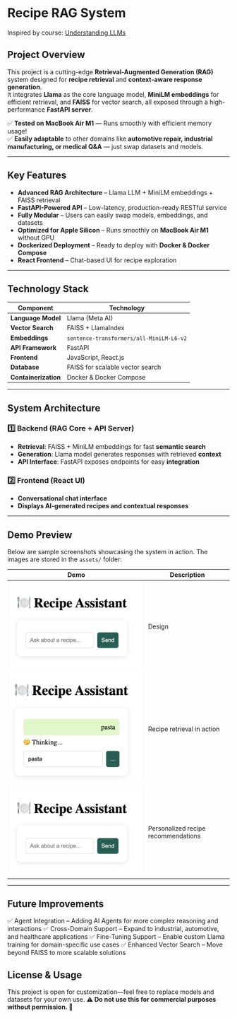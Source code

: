 # Recipe RAG System  
Inspired by course: [Understanding LLMs](https://cogsciprag.github.io/Understanding-LLMs-course/intro.html)  

## Project Overview  
This project is a cutting-edge **Retrieval-Augmented Generation (RAG)** system designed for **recipe retrieval** and **context-aware response generation**.  
It integrates **Llama** as the core language model, **MiniLM embeddings** for efficient retrieval, and **FAISS** for vector search, all exposed through a high-performance **FastAPI server**.  

✅ **Tested on MacBook Air M1** — Runs smoothly with efficient memory usage!  
✅ **Easily adaptable** to other domains like **automotive repair, industrial manufacturing, or medical Q&A** — just swap datasets and models.  

---

## Key Features  
- **Advanced RAG Architecture** – Llama LLM + MiniLM embeddings + FAISS retrieval  
- **FastAPI-Powered API** – Low-latency, production-ready RESTful service  
- **Fully Modular** – Users can easily swap models, embeddings, and datasets  
- **Optimized for Apple Silicon** – Runs smoothly on **MacBook Air M1** without GPU  
- **Dockerized Deployment** – Ready to deploy with **Docker & Docker Compose**  
- **React Frontend** – Chat-based UI for recipe exploration  

---

## Technology Stack  

| **Component**      | **Technology**                                    |
|--------------------|--------------------------------------------------|
| **Language Model** | Llama (Meta AI)                                  |
| **Vector Search**  | FAISS + LlamaIndex                               |
| **Embeddings**     | `sentence-transformers/all-MiniLM-L6-v2`         |
| **API Framework**  | FastAPI                                          |
| **Frontend**      | JavaScript, React.js                             |
| **Database**      | FAISS for scalable vector search                 |
| **Containerization** | Docker & Docker Compose                       |

---

## System Architecture  

### 1️⃣ Backend (RAG Core + API Server)  
- **Retrieval**: FAISS + MiniLM embeddings for fast **semantic search**  
- **Generation**: Llama model generates responses with retrieved **context**  
- **API Interface**: FastAPI exposes endpoints for easy **integration**  

### 2️⃣ Frontend (React UI)  
- **Conversational chat interface**  
- **Displays AI-generated recipes and contextual responses**  

---

## Demo Preview  
Below are sample screenshots showcasing the system in action. The images are stored in the `assets/` folder:  

| **Demo**                  | **Description**                          |
|---------------------------|------------------------------------------|
| ![Demo 1](https://github.com/whitney-house/RAG_system/blob/main/fronted/src/assets/demo1.png) | Design          |
| ![Demo 2](https://github.com/whitney-house/RAG_system/blob/main/fronted/src/assets/demo2.png) | Recipe retrieval in action               |
| ![Demo 3](https://github.com/whitney-house/RAG_system/blob/main/fronted/src/assets/demo1.png) | Personalized recipe recommendations   |

---


## Future Improvements
✅ Agent Integration – Adding AI Agents for more complex reasoning and interactions
✅ Cross-Domain Support – Expand to industrial, automotive, and healthcare applications
✅ Fine-Tuning Support – Enable custom Llama training for domain-specific use cases
✅ Enhanced Vector Search – Move beyond FAISS to more scalable solutions

## License & Usage
This project is open for customization—feel free to replace models and datasets for your own use.
**⚠️ Do not use this for commercial purposes without permission. 🚀**

